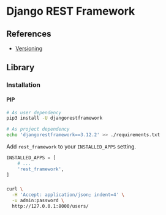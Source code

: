 # Django REST Framework

<!--
https://hakibenita.com/django-rest-framework-slow
https://django-rest-framework.programmingpedia.net/en/tutorial/2377/serializers
-->

## References

- [Versioning](https://www.django-rest-framework.org/api-guide/versioning/)

## Library

### Installation

#### PIP

```sh
# As user dependency
pip3 install -U djangorestframework

# As project dependency
echo 'djangorestframework==3.12.2' >> ./requirements.txt
```

Add `rest_framework` to your `INSTALLED_APPS` setting.

```py
INSTALLED_APPS = [
    # ...
    'rest_framework',
]
```

<!-- ```py
REST_FRAMEWORK = {
    'NON_FIELD_ERRORS_KEY': 'error',
    'DEFAULT_AUTHENTICATION_CLASSES': (
        'rest_framework_simplejwt.authentication.JWTAuthentication',
    )
}
``` -->

###

```sh
curl \
  -H 'Accept: application/json; indent=4' \
  -u admin:password \
  http://127.0.0.1:8000/users/
```

<!--
https://github.com/encode/django-rest-framework
https://github.com/vitthal-inani/SOAD_Project/blob/f295a49c5074f2fc3e3f31c8a74b9b66d768793b/Backend/PackUrBags/PackUrBags/settings.py
-->

<!--
from django.contrib.auth import get_user_model

author = serializers.SlugRelatedField(queryset=get_user_model().objects.all(), slug_field='username')
-->
